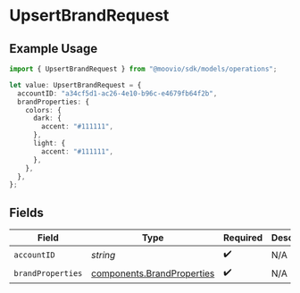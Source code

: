 # UpsertBrandRequest

## Example Usage

```typescript
import { UpsertBrandRequest } from "@moovio/sdk/models/operations";

let value: UpsertBrandRequest = {
  accountID: "a34cf5d1-ac26-4e10-b96c-e4679fb64f2b",
  brandProperties: {
    colors: {
      dark: {
        accent: "#111111",
      },
      light: {
        accent: "#111111",
      },
    },
  },
};
```

## Fields

| Field                                                                    | Type                                                                     | Required                                                                 | Description                                                              |
| ------------------------------------------------------------------------ | ------------------------------------------------------------------------ | ------------------------------------------------------------------------ | ------------------------------------------------------------------------ |
| `accountID`                                                              | *string*                                                                 | :heavy_check_mark:                                                       | N/A                                                                      |
| `brandProperties`                                                        | [components.BrandProperties](../../models/components/brandproperties.md) | :heavy_check_mark:                                                       | N/A                                                                      |